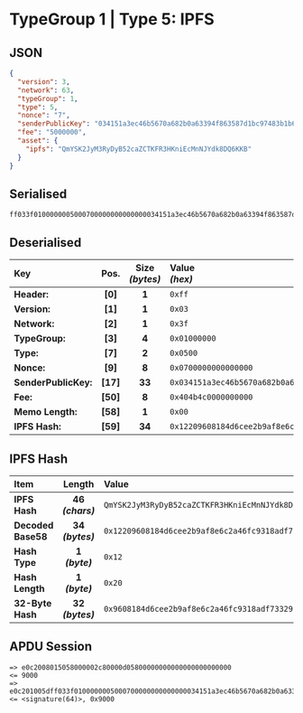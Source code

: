 # TypeGroup 1 | Type 5: IPFS

## JSON

```json
{
  "version": 3,
  "network": 63,
  "typeGroup": 1,
  "type": 5,
  "nonce": "7",
  "senderPublicKey": "034151a3ec46b5670a682b0a63394f863587d1bc97483b1b6c70eb58e7f0aed192",
  "fee": "5000000",
  "asset": {
    "ipfs": "QmYSK2JyM3RyDyB52caZCTKFR3HKniEcMnNJYdk8DQ6KKB"
  }
}
```

## Serialised

```shell
ff033f0100000005000700000000000000034151a3ec46b5670a682b0a63394f863587d1bc97483b1b6c70eb58e7f0aed192404b4c00000000000012209608184d6cee2b9af8e6c2a46fc9318adf73329aeb8a86cf8472829fff5bb89e
```

## Deserialised

| Key                  |   Pos.   | Size<br>_(bytes)_ | Value<br> _(hex)_                                                        |
|:---------------------|:--------:|:-----------------:|:-------------------------------------------------------------------------|
| **Header:**          | **[0]**  |       **1**       | `0xff`                                                                   |
| **Version:**         | **[1]**  |       **1**       | `0x03`                                                                   |
| **Network:**         | **[2]**  |       **1**       | `0x3f`                                                                   |
| **TypeGroup:**       | **[3]**  |       **4**       | `0x01000000`                                                             |
| **Type:**            | **[7]**  |       **2**       | `0x0500`                                                                 |
| **Nonce:**           | **[9]**  |       **8**       | `0x0700000000000000`                                                     |
| **SenderPublicKey:** | **[17]** |      **33**       | `0x034151a3ec46b5670a682b0a63394f863587d1bc97483b1b6c70eb58e7f0aed192`   |
| **Fee:**             | **[50]** |       **8**       | `0x404b4c0000000000`                                                     |
| **Memo Length:**     | **[58]** |       **1**       | `0x00`                                                                   |
| **IPFS Hash:**       | **[59]** |      **34**       | `0x12209608184d6cee2b9af8e6c2a46fc9318adf73329aeb8a86cf8472829fff5bb89e` |

## IPFS Hash

| Item               |       Length        | Value                                                                    |
|:-------------------|:-------------------:|:-------------------------------------------------------------------------|
| **IPFS Hash**      | **46<br>_(chars)_** | `QmYSK2JyM3RyDyB52caZCTKFR3HKniEcMnNJYdk8DQ6KKB`                         |
| **Decoded Base58** | **34<br>_(bytes)_** | `0x12209608184d6cee2b9af8e6c2a46fc9318adf73329aeb8a86cf8472829fff5bb89e` |
| **Hash Type**      |  **1<br>_(byte)_**  | `0x12`                                                                   |
| **Hash Length**    |  **1<br>_(byte)_**  | `0x20`                                                                   |
| **32-Byte Hash**   | **32<br>_(bytes)_** | `0x9608184d6cee2b9af8e6c2a46fc9318adf73329aeb8a86cf8472829fff5bb89e`     |

## APDU Session

```shell
=> e0c2008015058000002c80000d05800000000000000000000000
<= 9000
=> e0c201005dff033f0100000005000700000000000000034151a3ec46b5670a682b0a63394f863587d1bc97483b1b6c70eb58e7f0aed192404b4c00000000000012209608184d6cee2b9af8e6c2a46fc9318adf73329aeb8a86cf8472829fff5bb89e
<= <signature(64)>, 0x9000
```
